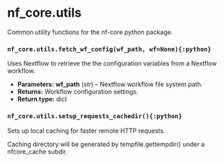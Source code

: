 # nf_core.utils

Common utility functions for the nf-core python package.

### `nf_core.utils.fetch_wf_config(wf_path, wf=None){:python}`

Uses Nextflow to retrieve the the configuration variables
from a Nextflow workflow.

- **Parameters:**
  **wf_path** (_str_) – Nextflow workflow file system path.
- **Returns:**
  Workflow configuration settings.
- **Return type:**
  dict

### `nf_core.utils.setup_requests_cachedir(){:python}`

Sets up local caching for faster remote HTTP requests.

Caching directory will be generated by tempfile.gettempdir() under
a nfcore_cache subdir.
